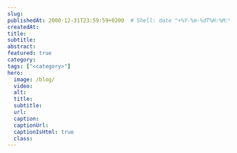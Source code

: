 ```yaml
---
slug: 
publishedAt: 2000-12-31T23:59:59+0200  # Shell: date "+%Y-%m-%dT%H:%M:%S%z" | pbcopy
createdAt: 
title: 
subtitle: 
abstract: 
featured: true
category: 
tags: ["<category>"] 
hero:
  image: /blog/
  video: 
  alt: 
  title: 
  subtitle: 
  url: 
  caption: 
  captionUrl: 
  captionIsHtml: true
  class: 
---
```



## 
